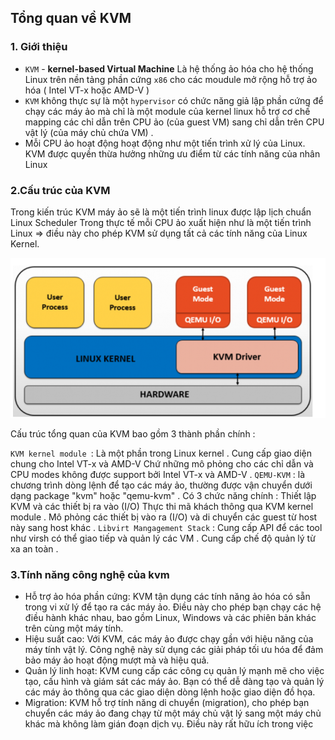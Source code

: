 ## Tổng quan về KVM

### 1. Giới thiệu
- `KVM` - **kernel-based Virtual Machine** Là hệ thống ảo hóa cho hệ thống Linux trên nền tảng phần cứng `x86` cho các moudule mở rộng hỗ trợ ảo hóa ( Intel VT-x hoặc AMD-V )
- `KVM` không thực sự là một `hypervisor` có chức năng giả lập phần cứng để chạy các máy ảo mà chỉ là một module của kernel linux hỗ trợ cơ chế mapping các chỉ dẫn trên CPU ảo (của guest VM) sang chỉ dẫn trên CPU vật lý (của máy chủ chứa VM) .
- Mỗi CPU ảo hoạt động hoạt động như một tiến trình xử lý của Linux. KVM được quyền thừa hưởng những ưu điểm từ các tính năng của nhân Linux

### 2.Cấu trúc của KVM

Trong kiến trúc KVM máy ảo sẽ là một tiến trình linux được lập lịch chuẩn Linux Scheduler
Trong thực tế mỗi CPU ảo xuất hiện như là một tiến trình Linux => điều này cho phép KVM sử dụng tất cả các tính năng của Linux Kernel.


![Alt text](image-10.png)



Cấu trúc tổng quan của KVM bao gồm 3 thành phần chính :

`KVM kernel module `:
Là một phần trong Linux kernel .
Cung cấp giao diện chung cho Intel VT-x và AMD-V
Chứ những mô phỏng cho các chỉ dẫn và CPU modes không được support bởi Intel VT-x và AMD-V .
`QEMU-KVM` : là chương trình dòng lệnh để tạo các máy ảo, thường được vận chuyển dưới dạng package "kvm" hoặc "qemu-kvm" . Có 3 chức năng chính :
Thiết lập KVM và các thiết bị ra vào (I/O)
Thực thi mã khách thông qua KVM kernel module .
Mô phỏng các thiết bị vào ra (I/O) và di chuyển các guest từ host này sang host khác .
`Libvirt Mangagement Stack` :
Cung cấp API để các tool như virsh có thể giao tiếp và quản lý các VM .
Cung cấp chế độ quản lý từ xa an toàn .

### 3.Tính năng công nghệ của kvm

- Hỗ trợ ảo hóa phần cứng: KVM tận dụng các tính năng ảo hóa có sẵn trong vi xử lý để tạo ra các máy ảo. Điều này cho phép bạn chạy các hệ điều hành khác nhau, bao gồm Linux, Windows và các phiên bản khác trên cùng một máy tính.
- Hiệu suất cao: Với KVM, các máy ảo được chạy gần với hiệu năng của máy tính vật lý. Công nghệ này sử dụng các giải pháp tối ưu hóa để đảm bảo máy ảo hoạt động mượt mà và hiệu quả.
- Quản lý linh hoạt: KVM cung cấp các công cụ quản lý mạnh mẽ cho việc tạo, cấu hình và giám sát các máy ảo. Bạn có thể dễ dàng tạo và quản lý các máy ảo thông qua các giao diện dòng lệnh hoặc giao diện đồ họa.
- Migration: KVM hỗ trợ tính năng di chuyển (migration), cho phép bạn chuyển các máy ảo đang chạy từ một máy chủ vật lý sang một máy chủ khác mà không làm gián đoạn dịch vụ. Điều này rất hữu ích trong việc